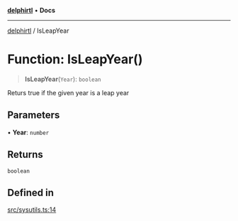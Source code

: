 [**delphirtl**](../README.md) • **Docs**

***

[delphirtl](../globals.md) / IsLeapYear

# Function: IsLeapYear()

> **IsLeapYear**(`Year`): `boolean`

Returs true if the given year is a leap year

## Parameters

• **Year**: `number`

## Returns

`boolean`

## Defined in

[src/sysutils.ts:14](https://github.com/chuacw/delphirtl/blob/1a0a3e89a2d0f0bb95b58dc274ba81b7da57ba8c/src/sysutils.ts#L14)
